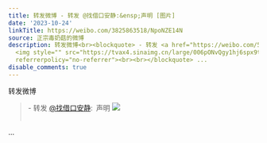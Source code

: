 ```yaml
---
title: 转发微博 - 转发 @找借口安静:&ensp;声明 [图片]
date: '2023-10-24'
linkTitle: https://weibo.com/3825863518/NpoNZE14N
source: 正宗毒奶菇的微博
description: 转发微博<br><blockquote> - 转发 <a href="https://weibo.com/5878312122" target="_blank">@找借口安静</a>: 声明
  <img style="" src="https://tvax4.sinaimg.cn/large/006pONvQgy1hj6spx9tyij30k70t8dsp.jpg"
  referrerpolicy="no-referrer"><br><br></blockquote> ...
disable_comments: true
---
```

转发微博<br><blockquote> - 转发 <a href="https://weibo.com/5878312122" target="_blank">@找借口安静</a>: 声明 <img style="" src="https://tvax4.sinaimg.cn/large/006pONvQgy1hj6spx9tyij30k70t8dsp.jpg" referrerpolicy="no-referrer"><br><br></blockquote> ...
